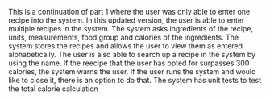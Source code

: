 This is a continuation of part 1 where the user was only able to enter one recipe into the system.
In this updated version, the user is able to enter multiple recipes in the system.
The system asks ingredients of the recipe, units, measurements, food group and calories of the ingredients.
The system stores the recipes and allows the user to view them as entered alphabetically.
The user is also able to search up a recipe in the system by using the name.
If the reecipe that the user has opted for surpasses 300 calories, the system warns the user.
If the user runs the system and would like to close it, there is an option to do that.
The system has unit tests to test the total calorie calculation
